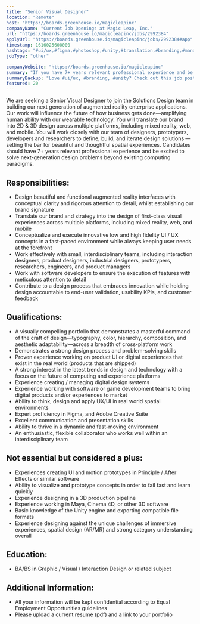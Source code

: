 ```yaml
---
title: "Senior Visual Designer"
location: "Remote"
host: "https://boards.greenhouse.io/magicleapinc"
companyName: "Current Job Openings at Magic Leap, Inc."
url: "https://boards.greenhouse.io/magicleapinc/jobs/2992384"
applyUrl: "https://boards.greenhouse.io/magicleapinc/jobs/2992384#app"
timestamp: 1616025600000
hashtags: "#ui/ux,#figma,#photoshop,#unity,#translation,#branding,#management,#marketing,#office"
jobType: "other"

companyWebsite: "https://boards.greenhouse.io/magicleapinc"
summary: "If you have 7+ years relevant professional experience and be excited to solve next-generation design problems beyond existing computing paradigms, consider applying to Current Job Openings at Magic Leap, Inc.'s job post for a new senior."
summaryBackup: "Love #ui/ux, #branding, #unity? Check out this job post!"
featured: 20
---
```


We are seeking a Senior Visual Designer to join the Solutions Design team in building our next generation of augmented reality enterprise applications. Our work will influence the future of how business gets done—amplifying human ability with our wearable technology. You will translate our brand into 2D & 3D design across multiple platforms, including mixed reality, web, and mobile. You will work closely with our team of designers, prototypers, developers and researchers to define, build, and iterate design solutions — setting the bar for beautiful and thoughtful spatial experiences. Candidates should have 7+ years relevant professional experience and be excited to solve next-generation design problems beyond existing computing paradigms.

## Responsibilities:

*   Design beautiful and functional augmented reality interfaces with conceptual clarity and rigorous attention to detail, whilst establishing our brand signature
*   Translate our brand and strategy into the design of first-class visual experiences across multiple platforms, including mixed reality, web, and mobile
*   Conceptualize and execute innovative low and high fidelity UI / UX concepts in a fast-paced environment while always keeping user needs at the forefront
*   Work effectively with small, interdisciplinary teams, including interaction designers, product designers, industrial designers, prototypers, researchers, engineers, and product managers
*   Work with software developers to ensure the execution of features with meticulous attention to detail
*   Contribute to a design process that embraces innovation while holding design accountable to end-user validation, usability KPIs, and customer feedback

## Qualifications:

*   A visually compelling portfolio that demonstrates a masterful command of the craft of design—typography, color, hierarchy, composition, and aesthetic adaptability—across a breadth of cross-platform work
*   Demonstrates a strong design process and problem-solving skills
*   Proven experience working on product UI or digital experiences that exist in the real world (products that are shipped)
*   A strong interest in the latest trends in design and technology with a focus on the future of computing and experience platforms
*   Experience creating / managing digital design systems
*   Experience working with software or game development teams to bring digital products and/or experiences to market
*   Ability to think, design and apply UX/UI in real world spatial environments
*   Expert proficiency in Figma, and Adobe Creative Suite
*   Excellent communication and presentation skills
*   Ability to thrive in a dynamic and fast-moving environment
*   An enthusiastic, flexible collaborator who works well within an interdisciplinary team

## Not essential but considered a plus:

*   Experiences creating UI and motion prototypes in Principle / After Effects or similar software
*   Ability to visualize and prototype concepts in order to fail fast and learn quickly
*   Experience designing in a 3D production pipeline
*   Experience working in Maya, Cinema 4D, or other 3D software
*   Basic knowledge of the Unity engine and exporting compatible file formats
*   Experience designing against the unique challenges of immersive experiences, spatial design (AR/MR) and strong category understanding overall

## Education:

*   BA/BS in Graphic / Visual / Interaction Design or related subject

## Additional Information:

*   All your information will be kept confidential according to Equal Employment Opportunities guidelines
*   Please upload a current resume (pdf) and a link to your portfolio

